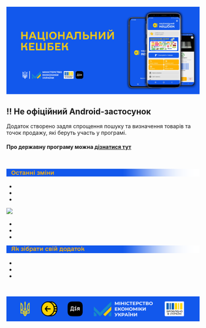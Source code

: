 ![](.github/preview.jpg)

## :bangbang: **Не офіційний Android-застосунок**

Додаток створено задля спрощення пошуку та визначення товарів та точок продажу, які беруть участь у програмі.

#### Про державну програму можна [дізнатися тут](.github/cashback.md)

<br>

![](.github/line-changes.png)

- 
-
-


![](.github/line-utils.png)

-
-
-


![](.github/line-build.png)

-
-
-

<br>

![](.github/preview-footer.jpg)
